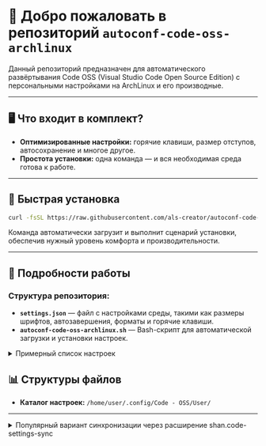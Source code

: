 # 👋 Добро пожаловать в репозиторий `autoconf-code-oss-archlinux`

Данный репозиторий предназначен для автоматического развёртывания Code OSS (Visual Studio Code Open Source Edition) с персональными настройками на ArchLinux и его производные.

---

## 🖥️ Что входит в комплект?

- **Оптимизированные настройки:** горячие клавиши, размер отступов, автосохранение и многое другое.
- **Простота установки:** одна команда — и вся необходимая среда готова к работе.

---

## 🚀 Быстрая установка

```bash
curl -fsSL https://raw.githubusercontent.com/als-creator/autoconf-code-oss-archlinux/main/autoconf-code-oss-archlinux.sh | sh
```

Команда автоматически загрузит и выполнит сценарий установки, обеспечив нужный уровень комфорта и производительности.

---

## 🧩 Подробности работы

### Структура репозитория:

- **`settings.json`** — файл с настройками среды, такими как размеры шрифтов, автозавершения, форматы и горячие клавиши.
- **`autoconf-code-oss-archlinux.sh`** — Bash-скрипт для автоматической загрузки и установки настроек.

<details>
  <summary>Примерный список настроек</summary>

## 🛠️ Основные настройки (`settings.json`)
---

| Параметр                             | Значение                          |
|--------------------------------------|----------------------------------|
| `files.defaultLanguage`              | HTML                              |
| `files.autoSave`                     | onFocusChange                     |
| `editor.formatOnSave`                | true                              |
| `editor.formatOnType`                | true                              |
| `editor.formatOnPaste`               | true                              |
| `editor.mouseWheelZoom`              | true                              |
| `editor.linkedEditing`               | true                              |
| `workbench.activityBar.location`     | top                               |
| `workbench.editor.showTabs`          | single                            |
| `workbench.editor.showIcons`         | false                             |
| `workbench.editor.labelFormat`       | short                             |
| `security.workspace.trust.enabled`   | false                             |
| `editor.fontSize`                    | 18                                |
| `terminal.integrated.fontSize`       | 18                                |
| `python.terminal.activateEnvironment`| true                              |
| `workbench.startupEditor`            | none                              |
| `editor.renderControlCharacters`     | true                              |
| `editor.tabSize`                     | 2                                 |
| `editor.insertSpaces`                | true                              |
| `editor.folding`                     | false                             |
| `editor.defaultFormatter`           | esbenp.prettier-vscode            |
| `editor.minimap.autohide`            | mouseover                         |
| `editor.renderWhitespace`            | trailing                          |
| `editor.lineHeight`                  | 23                                |
| `editor.renderLineHighlight`         | none                              |
| `editor.fontLigatures`               | true                              |
| `http.proxyStrictSSL`                | true                              |
| `editor.lineNumbers`                 | relative                          |
| `terminal.integrated.cursorStyle`    | line                              |
| `terminal.integrated.cursorBlinking` | true                              |
| `terminal.integrated.copyOnSelection`| true                              |
| `git.enabled`                        | true                              |
| `git.autofetch`                      | true                              |
| `git.path`                           | /usr/bin/git                      |
| `extensions.autoUpdate`              | true                              |
| `npm.packageManager`                 | npm                               |
| `workbench.colorTheme`               | Owlet (Slate)                     |


</details>


## 📊 Структуры файлов

- **Каталог настроек:** `/home/user/.config/Code - OSS/User/`

---

<details>
  <summary>Популярный вариант синхронизации через расширение shan.code-settings-sync</summary>


### Данное расширение позволяет хранить настройки в облаке (GitHub Gist) и автоматически восстанавливать их на разных устройствах.

#### Установите расширение [shan.code-settings-sync](https://open-vsx.org/extension/Shan/code-settings-sync) через Marketplace или вручную из VSX файла.

#### Нажмите комбинацию клавиш <kbd>Ctrl+Shift+P</kbd> → введите "<strong>Settings Sync: Restore Settings From Uploaded Data</strong>" → выберите своё хранилище (GitHub Gist, Dropbox и др.) и восстановите предыдущие настройки.

<li>Далее настройки будут автоматически синхронизироваться при каждом запуске VS Code на любом устройстве.</li>

### Хоткеи:

```bash
Shift+Alt+U для закачивания настроек на сервер
```
```bash
Shift+Alt+D для скачивания настроек с сервера
```

Для сохранения состояния используется github gist, выбирается в настройках расширения

Если у вас синхронизировано расширение, которое отсутствиует в магазине расширений, то синхронизация будет завершаться с ошибкой, необходимо сначала установить его вручную из VSX файла, а потом запустить синхронизацию настроек и расширений.
</details>

